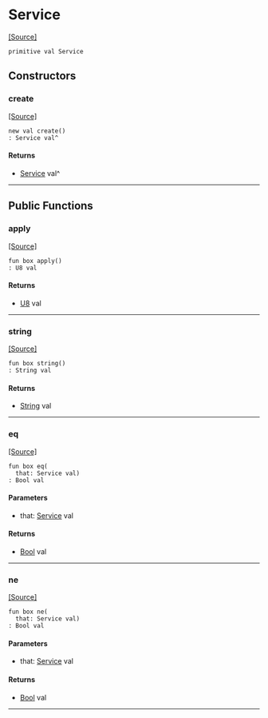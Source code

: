 # Service
<span class="source-link">[[Source]](src/mqtt-primitives/commands.md#L-0-26)</span>
```pony
primitive val Service
```

## Constructors

### create
<span class="source-link">[[Source]](src/mqtt-primitives/commands.md#L-0-26)</span>


```pony
new val create()
: Service val^
```

#### Returns

* [Service](mqtt-primitives-Service.md) val^

---

## Public Functions

### apply
<span class="source-link">[[Source]](src/mqtt-primitives/commands.md#L-0-26)</span>


```pony
fun box apply()
: U8 val
```

#### Returns

* [U8](builtin-U8.md) val

---

### string
<span class="source-link">[[Source]](src/mqtt-primitives/commands.md#L-0-26)</span>


```pony
fun box string()
: String val
```

#### Returns

* [String](builtin-String.md) val

---

### eq
<span class="source-link">[[Source]](src/mqtt-primitives/commands.md#L-0-26)</span>


```pony
fun box eq(
  that: Service val)
: Bool val
```
#### Parameters

*   that: [Service](mqtt-primitives-Service.md) val

#### Returns

* [Bool](builtin-Bool.md) val

---

### ne
<span class="source-link">[[Source]](src/mqtt-primitives/commands.md#L-0-26)</span>


```pony
fun box ne(
  that: Service val)
: Bool val
```
#### Parameters

*   that: [Service](mqtt-primitives-Service.md) val

#### Returns

* [Bool](builtin-Bool.md) val

---

